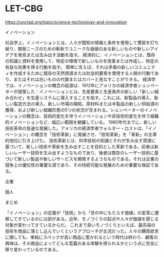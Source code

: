 # LET-CBG
https://unctad.org/topic/science-technology-and-innovation

イノベーション

社会学上，イノベーションとは、人々が既知の情報と条件を使用して慣習を打ち破り、開発ニーズのための斬新でユニークな価値のある新しいものや新しいアイデアを発見または生み出す活動を指す。
経済的に、イノベーションとは、既存の知識と資料を使用して、特定の環境で新しいものを改善または作成し、特定の有益な効果を得る行動を指す。
簡単に言えば、それは矛盾の新しいコミュニティを作成するために既存の天然資源または社会的要素を使用する人間の行動であり、またはそれは古いものの代替またはカバーと見なすことができる。
経済学では、イノベーションの概念の起源は、1912年にアメリカの経済学者シュンペーターが提案した：イノベーションとは、生産要素と生産条件の新しい「新しい組み合わせ」を生産システムに導入することを指す。これには、新製品の導入、新しい製造方法の導入、新しい市場の開拓、原材料または半製品の新しい供給源の獲得、および新しい組織形態の5つの状況が含まれる。シュンペーターのイノベーションの概念は、技術的変化を伴うイノベーションや非技術的変化を伴う組織的イノベーションなど、幅広い範囲を網羅している。
1960年代までに、新しい技術革命の急速な発展した。アメリカの経済学者ウォルター・ロストは、「イノベーション」の概念を「技術革新」に発展させ、「技術革新」を「革新」の主導的地位に引き上げた。
技術革新とは、科学技術の知識とそれが生み出す資源に基づいて、新しい技術や革新を生み出すことを目的とした革新である。前者は新しいレーザー技術を生み出すようなものであり、後者は既存のレーザー技術に基づいて新しい製品や新しいサービスを開発するようなものである。それは企業の競争上の優位性の重要な源であり、その持続可能な発展のための重要な保証である。

企業

個人

まとめ

「イノベーション」の定義が「技術」から「世の中にもたらす価値」の変革に遷移してきているのには訳がある。近年、モノづくりの起点や人々が価値を感じる対象が変わってきているからだ。
これまで良いモノづくりといえば、最先端の技術を商品に落とし込んでいくというアプローチが主流だった。人々の購買欲求に関しても、単純にスペックが高い商品に惹かれるという時代は終わり、顧客の興味は、その商品によってどんな意義のある体験を得られるかという点に完全に移り変わっているのである。

